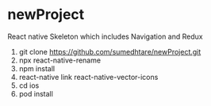 # newProject
React native Skeleton which includes Navigation and Redux


1. git clone https://github.com/sumedhtare/newProject.git <FolderName>
2. npx react-native-rename <FolderName>
3. npm install
4. react-native link react-native-vector-icons
5. cd ios
6. pod install
